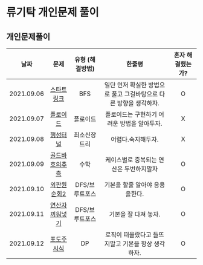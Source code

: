 # 류기탁 개인문제 풀이

## 개인문제풀이
|날짜|문제|유형 (해결방법) |한줄평 | 혼자 해결했는가? |
|:--------:|:---------------------------------------------:|:----:|:----:|:--:|
|2021.09.06|[스타트링크](https://www.acmicpc.net/problem/5014)|BFS|일단 먼저 확실한 방법으로 풀고 그걸바탕으로 다른 방향을 생각하자.|O|
|2021.09.07|[플로이드](https://www.acmicpc.net/problem/11404)|플로이드| 플로이드는 구현하기 어려운 방법을 알아두자.|X|
|2021.09.08|[행성터널](https://www.acmicpc.net/submit/2887/33145340)|최소신장트리|어렵다.숙지해두자.|X|
|2021.09.09|[골드바흐의추측](https://www.acmicpc.net/problem/6588)|수학|케이스별로 중복되는 연산은 두번하지말자|O|
|2021.09.10|[외판원순회2](https://www.acmicpc.net/problem/10971)|DFS/브루트포스|기본을 할줄 알아야 응용을한다.|O|
|2021.09.11|[연산자끼워넣기](https://www.acmicpc.net/problem/14888)|DFS/브루트포스|기본을 잘 다져 놓자.|O|
|2021.09.12|[포도주 시식](https://www.acmicpc.net/problem/2156)|DP|로직이 떠올랐다고 들뜨지말고 기본을 항상 생각하자.|O|



